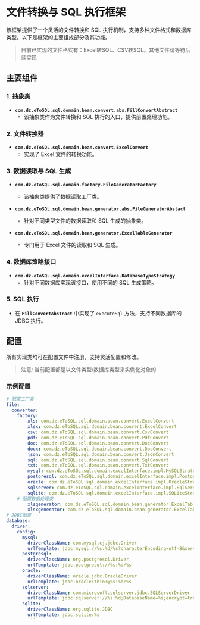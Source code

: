 # 文件转换与 SQL 执行框架

该框架提供了一个灵活的文件转换和 SQL 执行机制，支持多种文件格式和数据库类型。以下是框架的主要组成部分及其功能。
> 目前已实现的文件格式有：Excel转SQL、CSV转SQL。其他文件请等待后续实现
## 主要组件

### 1. 抽象类

- **`com.dz.eToSQL.sql.domain.bean.convert.abs.FillConvertAbstract`**
  - 该抽象类作为文件转换和 SQL 执行的入口，提供前置处理功能。

### 2. 文件转换器

- **`com.dz.eToSQL.sql.domain.bean.convert.ExcelConvert`**
  - 实现了 Excel 文件的转换功能。

### 3. 数据读取与 SQL 生成

- **`com.dz.eToSQL.sql.domain.factory.FileGeneratorFactory`**
  - 该抽象类提供了数据读取工厂类。

- **`com.dz.eToSQL.sql.domain.bean.generator.abs.FileGeneratorAbstact`**
  - 针对不同类型文件的数据读取和 SQL 生成的抽象类。
  
- **`com.dz.eToSQL.sql.domain.bean.generator.ExcelTableGenerator`**
  - 专门用于 Excel 文件的读取和 SQL 生成。

### 4. 数据库策略接口

- **`com.dz.eToSQL.sql.domain.excelInterface.DatabaseTypeStrategy`**
  - 针对不同数据库实现该接口，使用不同的 SQL 生成策略。

### 5. SQL 执行

- 在 **`FillConvertAbstract`** 中实现了 `executeSql` 方法，支持不同数据库的 JDBC 执行。

## 配置

所有实现类均可在配置文件中注册，支持灵活配置和修改。
> 注意: 当前配置都是以文件类型/数据库类型来实例化对象的

### 示例配置
```yml
# 配置工厂类  
file:  
  converter:  
    factory:  
        xls: com.dz.eToSQL.sql.domain.bean.convert.ExcelConvert  
        xlsx: com.dz.eToSQL.sql.domain.bean.convert.ExcelConvert  
        csv: com.dz.eToSQL.sql.domain.bean.convert.CsvConvert  
        pdf: com.dz.eToSQL.sql.domain.bean.convert.PdfConvert  
        doc: com.dz.eToSQL.sql.domain.bean.convert.DocConvert  
        docx: com.dz.eToSQL.sql.domain.bean.convert.DocConvert  
        json: com.dz.eToSQL.sql.domain.bean.convert.JsonConvert  
        sql: com.dz.eToSQL.sql.domain.bean.convert.SqlConvert  
        txt: com.dz.eToSQL.sql.domain.bean.convert.TxtConvert  
        mysql: com.dz.eToSQL.sql.domain.excelInterface.impl.MySQLStrategy  
        postgresql: com.dz.eToSQL.sql.domain.excelInterface.impl.PostgreSQLStrategy  
        oracle: com.dz.eToSQL.sql.domain.excelInterface.impl.OracleStrategy  
        sqlserver: com.dz.eToSQL.sql.domain.excelInterface.impl.SqlServerStrategy  
        sqlite: com.dz.eToSQL.sql.domain.excelInterface.impl.SQLiteStrategy  
    # 配置数据处理类  
        xlsgenerator: com.dz.eToSQL.sql.domain.bean.generator.ExcelTableGenerator  
        xlsxgenerator: com.dz.eToSQL.sql.domain.bean.generator.ExcelTableGenerator  
# JDBC配置  
database:  
  driver:  
    config:  
      mysql:  
        driverClassName: com.mysql.cj.jdbc.Driver  
        urlTemplate: jdbc:mysql://%s:%d/%s?characterEncoding=utf-8&serverTimezone=Asia/Shanghai  
      postgresql:  
        driverClassName: org.postgresql.Driver  
        urlTemplate: jdbc:postgresql://%s:%d/%s  
      oracle:  
        driverClassName: oracle.jdbc.OracleDriver  
        urlTemplate: jdbc:oracle:thin:@%s:%d/%s  
      sqlserver:  
        driverClassName: com.microsoft.sqlserver.jdbc.SQLServerDriver  
        urlTemplate: jdbc:sqlserver://%s:%d;DatabaseName=%s;encrypt=true;trustServerCertificate=true  
      sqlite:  
        driverClassName: org.sqlite.JDBC  
        urlTemplate: jdbc:sqlite:%s
        ```
```	
